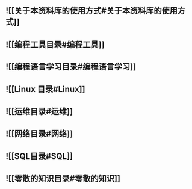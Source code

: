 
## ![[关于本资料库的使用方式#关于本资料库的使用方式]]
## ![[编程工具目录#编程工具]]
## ![[编程语言学习目录#编程语言学习]]
## ![[Linux 目录#Linux]]
## ![[运维目录#运维]]
## ![[网络目录#网络]]
## ![[SQL目录#SQL]]
## ![[零散的知识目录#零散的知识]]
